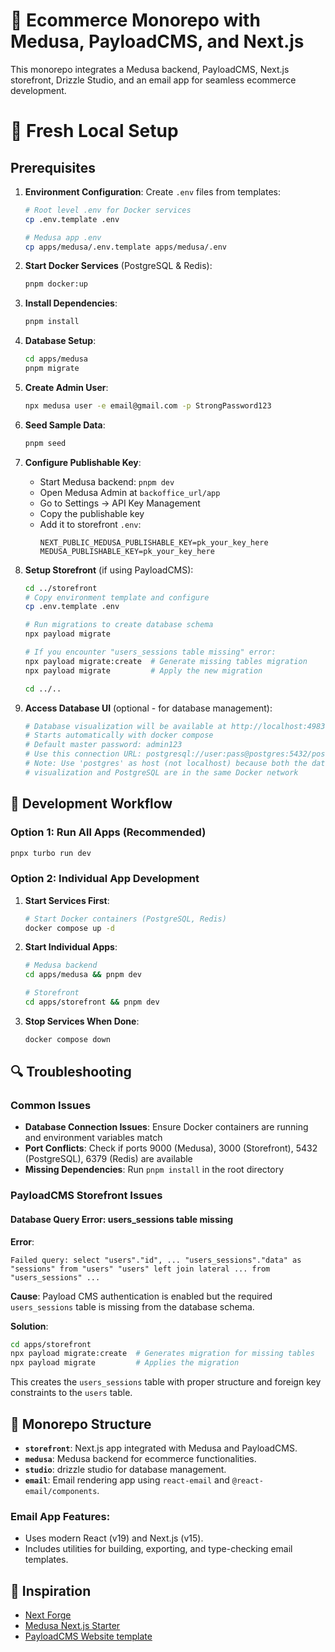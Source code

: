 # 🛒 Ecommerce Monorepo with Medusa, PayloadCMS, and Next.js

This monorepo integrates a Medusa backend, PayloadCMS, Next.js storefront, Drizzle Studio, and an email app for seamless ecommerce development.

# 🔧 Fresh Local Setup

## Prerequisites

1. **Environment Configuration**: Create `.env` files from templates:
   ```bash
   # Root level .env for Docker services
   cp .env.template .env
   
   # Medusa app .env
   cp apps/medusa/.env.template apps/medusa/.env
   ```

2. **Start Docker Services** (PostgreSQL & Redis):
   ```bash
   pnpm docker:up
   ```

3. **Install Dependencies**:
   ```bash
   pnpm install
   ```

4. **Database Setup**:
   ```bash
   cd apps/medusa
   pnpm migrate
   ```

5. **Create Admin User**:
   ```bash
   npx medusa user -e email@gmail.com -p StrongPassword123
   ```

6. **Seed Sample Data**:
   ```bash
   pnpm seed
   ```

7. **Configure Publishable Key**:
   - Start Medusa backend: `pnpm dev`
   - Open Medusa Admin at `backoffice_url/app`
   - Go to Settings → API Key Management
   - Copy the publishable key
   - Add it to storefront `.env`:
     ```
     NEXT_PUBLIC_MEDUSA_PUBLISHABLE_KEY=pk_your_key_here
     MEDUSA_PUBLISHABLE_KEY=pk_your_key_here
     ```

8. **Setup Storefront** (if using PayloadCMS):
   ```bash
   cd ../storefront
   # Copy environment template and configure
   cp .env.template .env
   
   # Run migrations to create database schema
   npx payload migrate
   
   # If you encounter "users_sessions table missing" error:
   npx payload migrate:create  # Generate missing tables migration
   npx payload migrate         # Apply the new migration
   
   cd ../..
   ```

9. **Access Database UI** (optional - for database management):
   ```bash
   # Database visualization will be available at http://localhost:4983
   # Starts automatically with docker compose
   # Default master password: admin123
   # Use this connection URL: postgresql://user:pass@postgres:5432/postgres_db
   # Note: Use 'postgres' as host (not localhost) because both the database 
   # visualization and PostgreSQL are in the same Docker network
   ```

## 🚀 Development Workflow

### Option 1: Run All Apps (Recommended)
```bash
pnpx turbo run dev
```

### Option 2: Individual App Development

1. **Start Services First**:
   ```bash
   # Start Docker containers (PostgreSQL, Redis)
   docker compose up -d
   ```

2. **Start Individual Apps**:
   ```bash
   # Medusa backend
   cd apps/medusa && pnpm dev
   
   # Storefront
   cd apps/storefront && pnpm dev
   ```

3. **Stop Services When Done**:
   ```bash
   docker compose down
   ```

## 🔍 Troubleshooting

### Common Issues

- **Database Connection Issues**: Ensure Docker containers are running and environment variables match
- **Port Conflicts**: Check if ports 9000 (Medusa), 3000 (Storefront), 5432 (PostgreSQL), 6379 (Redis) are available
- **Missing Dependencies**: Run `pnpm install` in the root directory

### PayloadCMS Storefront Issues

#### Database Query Error: users_sessions table missing

**Error**: 
```
Failed query: select "users"."id", ... "users_sessions"."data" as "sessions" from "users" "users" left join lateral ... from "users_sessions" ...
```

**Cause**: Payload CMS authentication is enabled but the required `users_sessions` table is missing from the database schema.

**Solution**:
```bash
cd apps/storefront
npx payload migrate:create  # Generates migration for missing tables
npx payload migrate         # Applies the migration
```

This creates the `users_sessions` table with proper structure and foreign key constraints to the `users` table.

## 📂 Monorepo Structure

- **`storefront`**: Next.js app integrated with Medusa and PayloadCMS.
- **`medusa`**: Medusa backend for ecommerce functionalities.
- **`studio`**: drizzle studio for database management.
- **`email`**: Email rendering app using `react-email` and `@react-email/components`.

### Email App Features:

- Uses modern React (v19) and Next.js (v15).
- Includes utilities for building, exporting, and type-checking email templates.

## 🌟 Inspiration

- [Next Forge](https://github.com/vercel/next-forge)
- [Medusa Next.js Starter](https://github.com/medusajs/nextjs-starter-medusa.git)
- [PayloadCMS Website template](https://github.com/payloadcms/payload/tree/main/templates/website)
